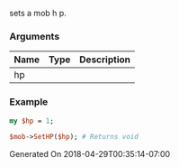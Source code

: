 sets a mob h p.
### Arguments
**Name**|**Type**|**Description**
:---|:---|:---
hp||

### Example

```perl
my $hp = 1;

$mob->SetHP($hp); # Returns void
```


Generated On 2018-04-29T00:35:14-07:00